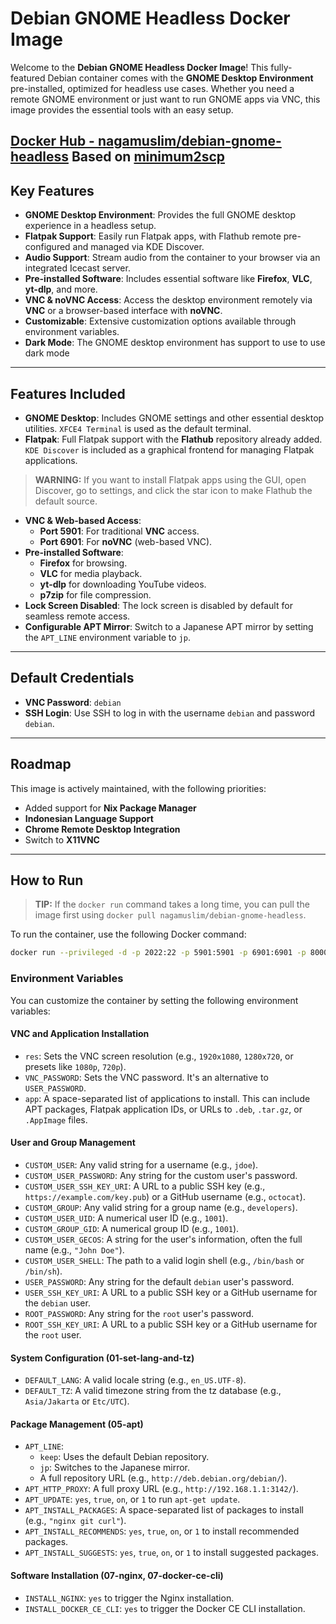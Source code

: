 # Debian GNOME Headless Docker Image

Welcome to the **Debian GNOME Headless Docker Image**! This fully-featured Debian container comes with the **GNOME Desktop Environment** pre-installed, optimized for headless use cases. Whether you need a remote GNOME environment or just want to run GNOME apps via VNC, this image provides the essential tools with an easy setup.

[Docker Hub - nagamuslim/debian-gnome-headless](https://hub.docker.com/repository/docker/nagamuslim/debian-gnome-headless)
Based on [minimum2scp](https://hub.docker.com/u/minimum2scp)
---

## Key Features

- **GNOME Desktop Environment**: Provides the full GNOME desktop experience in a headless setup.
- **Flatpak Support**: Easily run Flatpak apps, with Flathub remote pre-configured and managed via KDE Discover.
- **Audio Support**: Stream audio from the container to your browser via an integrated Icecast server.
- **Pre-installed Software**: Includes essential software like **Firefox**, **VLC**, **yt-dlp**, and more.
- **VNC & noVNC Access**: Access the desktop environment remotely via **VNC** or a browser-based interface with **noVNC**.
- **Customizable**: Extensive customization options available through environment variables.
- **Dark Mode**: The GNOME desktop environment has support to use to use dark mode

---

## Features Included

- **GNOME Desktop**: Includes GNOME settings and other essential desktop utilities. `XFCE4 Terminal` is used as the default terminal.
- **Flatpak**: Full Flatpak support with the **Flathub** repository already added. `KDE Discover` is included as a graphical frontend for managing Flatpak applications.

> **WARNING:** If you want to install Flatpak apps using the GUI, open Discover, go to settings, and click the star icon to make Flathub the default source.

- **VNC & Web-based Access**:
  - **Port 5901**: For traditional **VNC** access.
  - **Port 6901**: For **noVNC** (web-based VNC).
- **Pre-installed Software**:
  - **Firefox** for browsing.
  - **VLC** for media playback.
  - **yt-dlp** for downloading YouTube videos.
  - **p7zip** for file compression.
- **Lock Screen Disabled**: The lock screen is disabled by default for seamless remote access.
- **Configurable APT Mirror**: Switch to a Japanese APT mirror by setting the `APT_LINE` environment variable to `jp`.

---
## Default Credentials

- **VNC Password**: `debian`
- **SSH Login**: Use SSH to log in with the username `debian` and password `debian`.
---
## Roadmap

This image is actively maintained, with the following priorities:

- Added support for **Nix Package Manager**
- **Indonesian Language Support**
- **Chrome Remote Desktop Integration**
- Switch to **X11VNC**

---
## How to Run

> **TIP:** If the `docker run` command takes a long time, you can pull the image first using `docker pull nagamuslim/debian-gnome-headless`.

To run the container, use the following Docker command:

```bash
docker run --privileged -d -p 2022:22 -p 5901:5901 -p 6901:6901 -p 8000:8000 nagamuslim/debian-gnome-headless
```

### Environment Variables

You can customize the container by setting the following environment variables:

#### VNC and Application Installation

- `res`: Sets the VNC screen resolution (e.g., `1920x1080`, `1280x720`, or presets like `1080p`, `720p`).
- `VNC_PASSWORD`: Sets the VNC password. It's an alternative to `USER_PASSWORD`.
- `app`: A space-separated list of applications to install. This can include APT packages, Flatpak application IDs, or URLs to `.deb`, `.tar.gz`, or `.AppImage` files.

#### User and Group Management

- `CUSTOM_USER`: Any valid string for a username (e.g., `jdoe`).
- `CUSTOM_USER_PASSWORD`: Any string for the custom user's password.
- `CUSTOM_USER_SSH_KEY_URI`: A URL to a public SSH key (e.g., `https://example.com/key.pub`) or a GitHub username (e.g., `octocat`).
- `CUSTOM_GROUP`: Any valid string for a group name (e.g., `developers`).
- `CUSTOM_USER_UID`: A numerical user ID (e.g., `1001`).
- `CUSTOM_GROUP_GID`: A numerical group ID (e.g., `1001`).
- `CUSTOM_USER_GECOS`: A string for the user's information, often the full name (e.g., `"John Doe"`).
- `CUSTOM_USER_SHELL`: The path to a valid login shell (e.g., `/bin/bash` or `/bin/sh`).
- `USER_PASSWORD`: Any string for the default `debian` user's password.
- `USER_SSH_KEY_URI`: A URL to a public SSH key or a GitHub username for the `debian` user.
- `ROOT_PASSWORD`: Any string for the `root` user's password.
- `ROOT_SSH_KEY_URI`: A URL to a public SSH key or a GitHub username for the `root` user.

#### System Configuration (01-set-lang-and-tz)

- `DEFAULT_LANG`: A valid locale string (e.g., `en_US.UTF-8`).
- `DEFAULT_TZ`: A valid timezone string from the tz database (e.g., `Asia/Jakarta` or `Etc/UTC`).

#### Package Management (05-apt)

- `APT_LINE`:
  - `keep`: Uses the default Debian repository.
  - `jp`: Switches to the Japanese mirror.
  - A full repository URL (e.g., `http://deb.debian.org/debian/`).
- `APT_HTTP_PROXY`: A full proxy URL (e.g., `http://192.168.1.1:3142/`).
- `APT_UPDATE`: `yes`, `true`, `on`, or `1` to run `apt-get update`.
- `APT_INSTALL_PACKAGES`: A space-separated list of packages to install (e.g., `"nginx git curl"`).
- `APT_INSTALL_RECOMMENDS`: `yes`, `true`, `on`, or `1` to install recommended packages.
- `APT_INSTALL_SUGGESTS`: `yes`, `true`, `on`, or `1` to install suggested packages.

#### Software Installation (07-nginx, 07-docker-ce-cli)

- `INSTALL_NGINX`: `yes` to trigger the Nginx installation.
- `INSTALL_DOCKER_CE_CLI`: `yes` to trigger the Docker CE CLI installation.


<!-- To add an image to this README, place the image file in the 'images' directory and then use the following markdown syntax: ![alt text](images/your-image-filename.png) -->